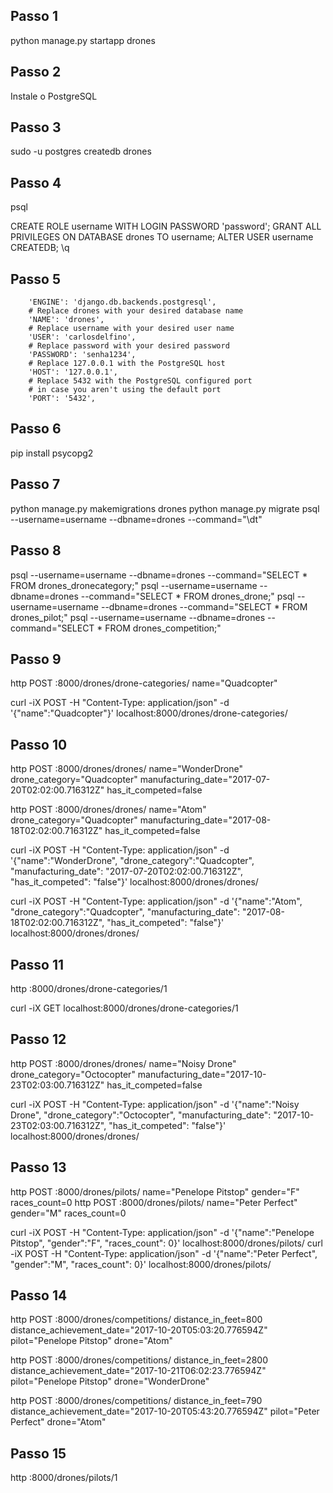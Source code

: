 ## Passo 1
python manage.py startapp drones

## Passo 2
Instale o PostgreSQL

## Passo 3
sudo -u postgres createdb drones

## Passo 4
psql

CREATE ROLE username WITH LOGIN PASSWORD 'password';
GRANT ALL PRIVILEGES ON DATABASE drones TO username;
ALTER USER username CREATEDB;
\q

## Passo 5
        'ENGINE': 'django.db.backends.postgresql',
        # Replace drones with your desired database name
        'NAME': 'drones',
        # Replace username with your desired user name
        'USER': 'carlosdelfino',
        # Replace password with your desired password
        'PASSWORD': 'senha1234',
        # Replace 127.0.0.1 with the PostgreSQL host
        'HOST': '127.0.0.1',
        # Replace 5432 with the PostgreSQL configured port
        # in case you aren't using the default port
        'PORT': '5432',

## Passo 6
pip install psycopg2

## Passo 7
python manage.py makemigrations drones
python manage.py migrate
psql --username=username --dbname=drones --command="\dt"

## Passo 8 
psql --username=username --dbname=drones --command="SELECT * FROM drones_dronecategory;"
psql --username=username --dbname=drones --command="SELECT * FROM drones_drone;"
psql --username=username --dbname=drones --command="SELECT * FROM drones_pilot;"
psql --username=username --dbname=drones --command="SELECT * FROM drones_competition;"

## Passo 9
http POST :8000/drones/drone-categories/ name="Quadcopter"

curl -iX POST -H "Content-Type: application/json" -d
'{"name":"Quadcopter"}' localhost:8000/drones/drone-categories/

## Passo 10
http POST :8000/drones/drones/ name="WonderDrone" drone_category="Quadcopter" manufacturing_date="2017-07-20T02:02:00.716312Z" has_it_competed=false

http POST :8000/drones/drones/ name="Atom" drone_category="Quadcopter" manufacturing_date="2017-08-18T02:02:00.716312Z" has_it_competed=false

curl -iX POST -H "Content-Type: application/json" -d '{"name":"WonderDrone", "drone_category":"Quadcopter", "manufacturing_date": "2017-07-20T02:02:00.716312Z", "has_it_competed": "false"}' localhost:8000/drones/drones/

curl -iX POST -H "Content-Type: application/json" -d '{"name":"Atom", "drone_category":"Quadcopter", "manufacturing_date": "2017-08-18T02:02:00.716312Z", "has_it_competed": "false"}' localhost:8000/drones/drones/

## Passo 11
http :8000/drones/drone-categories/1

curl -iX GET localhost:8000/drones/drone-categories/1

## Passo 12
http POST :8000/drones/drones/ name="Noisy Drone" drone_category="Octocopter" manufacturing_date="2017-10-23T02:03:00.716312Z" has_it_competed=false

curl -iX POST -H "Content-Type: application/json" -d '{"name":"Noisy Drone", "drone_category":"Octocopter", "manufacturing_date": "2017-10-23T02:03:00.716312Z", "has_it_competed": "false"}' localhost:8000/drones/drones/

## Passo 13
http POST :8000/drones/pilots/ name="Penelope Pitstop" gender="F" races_count=0
http POST :8000/drones/pilots/ name="Peter Perfect" gender="M" races_count=0

curl -iX POST -H "Content-Type: application/json" -d '{"name":"Penelope Pitstop", "gender":"F", "races_count": 0}' localhost:8000/drones/pilots/
curl -iX POST -H "Content-Type: application/json" -d '{"name":"Peter Perfect", "gender":"M", "races_count": 0}' localhost:8000/drones/pilots/

## Passo 14

http POST :8000/drones/competitions/ distance_in_feet=800 distance_achievement_date="2017-10-20T05:03:20.776594Z" pilot="Penelope Pitstop" drone="Atom"

http POST :8000/drones/competitions/ distance_in_feet=2800 distance_achievement_date="2017-10-21T06:02:23.776594Z" pilot="Penelope Pitstop" drone="WonderDrone"

http POST :8000/drones/competitions/ distance_in_feet=790 distance_achievement_date="2017-10-20T05:43:20.776594Z" pilot="Peter Perfect" drone="Atom"

## Passo 15
http :8000/drones/pilots/1